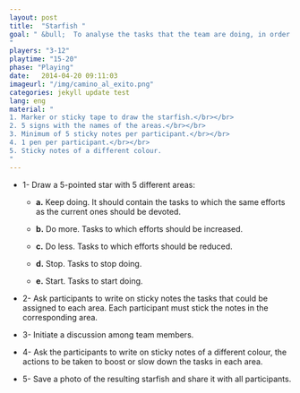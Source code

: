```yaml
---
layout: post
title:  "Starfish "
goal: " &bull;  To analyse the tasks that the team are doing, in order to know which ones to boost and which ones to stop doing.
"
players: "3-12"
playtime: "15-20"
phase: "Playing"
date:   2014-04-20 09:11:03
imageurl: "/img/camino_al_exito.png"
categories: jekyll update test
lang: eng
material: "
1. Marker or sticky tape to draw the starfish.</br></br>
2. 5 signs with the names of the areas.</br></br>
3. Minimum of 5 sticky notes per participant.</br></br>
4. 1 pen per participant.</br></br>
5. Sticky notes of a different colour.
"
---
```

- 1- Draw a 5-pointed star with 5 different areas:

	- <b>a.</b> Keep doing. It should contain the tasks to which the same efforts as the current ones should be devoted.

	- <b>b.</b> Do more. Tasks to which efforts should be increased.

	- <b>c.</b> Do less. Tasks to which efforts should be reduced.

	- <b>d.</b> Stop. Tasks to stop doing.

	- <b>e.</b> Start. Tasks to start doing.

- 2- Ask participants to write on sticky notes the tasks that could be assigned to each area. Each participant must stick the notes in the corresponding area.

- 3- Initiate a discussion among team members.

- 4- Ask the participants to write on sticky notes of a different colour, the actions to be taken to boost or slow down the tasks in each area.

- 5- Save a photo of the resulting starfish and share it with all participants.